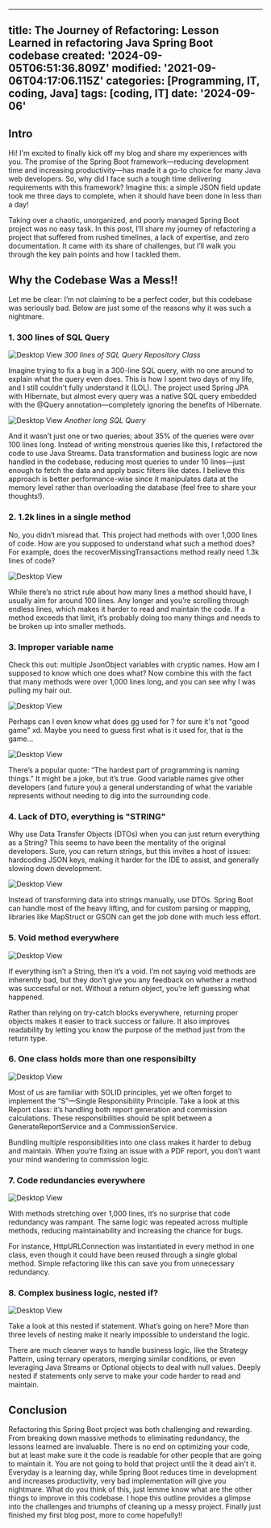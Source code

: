    ---
   title: The Journey of Refactoring: Lesson Learned in refactoring Java Spring Boot codebase
   created: '2024-09-05T06:51:36.809Z'
   modified: '2021-09-06T04:17:06.115Z'
   categories: [Programming, IT, coding, Java]
   tags: [coding, IT]
   date: '2024-09-06'
   ---


## Intro
Hi! I'm excited to finally kick off my blog and share my experiences with you. The promise of the Spring Boot framework—reducing development time and increasing productivity—has made it a go-to choice for many Java web developers. So, why did I face such a tough time delivering requirements with this framework? Imagine this: a simple JSON field update took me three days to complete, when it should have been done in less than a day!

Taking over a chaotic, unorganized, and poorly managed Spring Boot project was no easy task. In this post, I’ll share my journey of refactoring a project that suffered from rushed timelines, a lack of expertise, and zero documentation. It came with its share of challenges, but I’ll walk you through the key pain points and how I tackled them.

## Why the Codebase Was a Mess!!
Let me be clear: I’m not claiming to be a perfect coder, but this codebase was seriously bad. Below are just some of the reasons why it was such a nightmare.

### 1. 300 lines of SQL Query

![Desktop View](/assets/refactor-blog/sql-query-300.jpg)
_300 lines of SQL Query Repository Class_

Imagine trying to fix a bug in a 300-line SQL query, with no one around to explain what the query even does. This is how I spent two days of my life, and I still couldn't fully understand it (LOL). The project used Spring JPA with Hibernate, but almost every query was a native SQL query embedded with the @Query annotation—completely ignoring the benefits of Hibernate.

![Desktop View](/assets/refactor-blog/sql-query.png)
_Another long SQL Query_

And it wasn’t just one or two queries; about 35% of the queries were over 100 lines long. Instead of writing monstrous queries like this, I refactored the code to use Java Streams. Data transformation and business logic are now handled in the codebase, reducing most queries to under 10 lines—just enough to fetch the data and apply basic filters like dates. I believe this approach is better performance-wise since it manipulates data at the memory level rather than overloading the database (feel free to share your thoughts!).

### 2. 1.2k lines in a single method
No, you didn’t misread that. This project had methods with over 1,000 lines of code. How are you supposed to understand what such a method does? For example, does the recoverMissingTransactions method really need 1.3k lines of code?

![Desktop View](/assets/refactor-blog/1k-lines-code.jpg)

While there’s no strict rule about how many lines a method should have, I usually aim for around 100 lines. Any longer and you’re scrolling through endless lines, which makes it harder to read and maintain the code. If a method exceeds that limit, it’s probably doing too many things and needs to be broken up into smaller methods.

### 3. Improper variable name
Check this out: multiple JsonObject variables with cryptic names. How am I supposed to know which one does what? Now combine this with the fact that many methods were over 1,000 lines long, and you can see why I was pulling my hair out.

![Desktop View](/assets/refactor-blog/bad-variable.png)

Perhaps can I even know what does gg used for ? for sure it's not "good game" xd. Maybe you need to guess first what is it used for, that is the game...

![Desktop View](/assets/refactor-blog/bad-variable-gg.png)

There’s a popular quote: “The hardest part of programming is naming things.” It might be a joke, but it’s true. Good variable names give other developers (and future you) a general understanding of what the variable represents without needing to dig into the surrounding code.

### 4. Lack of DTO, everything is "STRING"
Why use Data Transfer Objects (DTOs) when you can just return everything as a String? This seems to have been the mentality of the original developers. Sure, you can return strings, but this invites a host of issues: hardcoding JSON keys, making it harder for the IDE to assist, and generally slowing down development.

![Desktop View](/assets/refactor-blog/string-method.png)

Instead of transforming data into strings manually, use DTOs. Spring Boot can handle most of the heavy lifting, and for custom parsing or mapping, libraries like MapStruct or GSON can get the job done with much less effort.

### 5. Void method everywhere

![Desktop View](/assets/refactor-blog/void-method.png)

If everything isn’t a String, then it’s a void. I’m not saying void methods are inherently bad, but they don’t give you any feedback on whether a method was successful or not. Without a return object, you’re left guessing what happened.

Rather than relying on try-catch blocks everywhere, returning proper objects makes it easier to track success or failure. It also improves readability by letting you know the purpose of the method just from the return type.

### 6. One class holds more than one responsibilty

![Desktop View](/assets/refactor-blog/class-responsibility.png)

Most of us are familiar with SOLID principles, yet we often forget to implement the “S”—Single Responsibility Principle. Take a look at this Report class: it’s handling both report generation and commission calculations. These responsibilities should be split between a GenerateReportService and a CommissionService.

Bundling multiple responsibilities into one class makes it harder to debug and maintain. When you’re fixing an issue with a PDF report, you don’t want your mind wandering to commission logic.

### 7. Code redundancies everywhere

![Desktop View](/assets/refactor-blog/code-redundant.png)

With methods stretching over 1,000 lines, it’s no surprise that code redundancy was rampant. The same logic was repeated across multiple methods, reducing maintainability and increasing the chance for bugs.

For instance, HttpURLConnection was instantiated in every method in one class, even though it could have been reused through a single global method. Simple refactoring like this can save you from unnecessary redundancy.

### 8. Complex business logic, nested if?

![Desktop View](/assets/refactor-blog/nested-if-else.jpg)

Take a look at this nested if statement. What’s going on here? More than three levels of nesting make it nearly impossible to understand the logic.

There are much cleaner ways to handle business logic, like the Strategy Pattern, using ternary operators, merging similar conditions, or even leveraging Java Streams or Optional objects to deal with null values. Deeply nested if statements only serve to make your code harder to read and maintain.

## Conclusion
Refactoring this Spring Boot project was both challenging and rewarding. From breaking down massive methods to eliminating redundancy, the lessons learned are invaluable. There is no end on optimizing your code, but at least make sure it the code is readable for other people that are going to maintain it. You are not going to hold that project until the it dead ain't it. Everyday is a learning day, while Spring Boot reduces time in development and increases productivity, very bad implementation will give you nightmare. What do you think of this, just lemme know what are the other things to improve in this codebase. I hope this outline provides a glimpse into the challenges and triumphs of cleaning up a messy project. Finally just finished my first blog post, more to come hopefully!!

